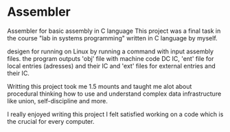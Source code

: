 # Assembler
Assembler for basic assembly in C language
This project was a final task in the course "lab in systems programming" written in C language by myself.

desigen for running on Linux by running a command with input assembly files.
the program outputs 'obj' file with machine code DC IC, 'ent' file for local entries (adresses) and their IC and 'ext' files for external entries and their IC.

Writting this project took me 1.5 mounts and taught me alot about procedural thinking how to use and understand complex data infrastructure like union, self-discipline and more.

I really enjoyed writing this project I felt satisfied working on a code which is the crucial for every computer.
